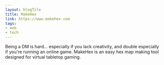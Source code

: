 ```yaml
---
layout: blogTile
title: MakeHex
link: https://www.makehex.com
tags:
- web
- tech
---
```

Being a DM is hard... especially if you lack creativity, and double especially if you're running an online game. MakeHex is an easy hex map making tool designed for virtual tabletop gaming.
